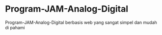 # Program-JAM-Analog-Digital
Program-JAM-Analog-Digital berbasis web yang sangat simpel dan mudah di pahami
